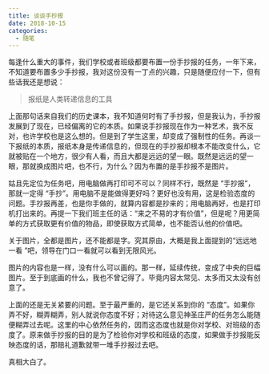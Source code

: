 ```yaml
---
title: 谈谈手抄报
date: 2018-10-15
categories:
  - 随笔
---
```




每逢什么重大的事件，我们学校或者班级都要布置一份手抄报的任务，一年下来，不知道要布置多少手抄报，我对这份没有一丁点的兴趣，只是随便应付一下，但有些话我还是想说：

> 报纸是人类转递信息的工具

上面那句话来自我们的历史课本，我不知道何时有了手抄报，但是我认为，手抄报发展到了现在，已经偏离的它的本质。如果说手抄报现在作为一种艺术，我不反对，也许学校也是这么想的。但是到了学生这里，却变成了强制性的任务。再谈一下报纸的本质，报纸本身是传递信息的，但现在的手抄报却根本不能改变什么，它就被贴在一个地方，很少有人看，而且大都是远远的望一眼。既然是远远的望一眼，那就换成图片吧，也不行，为什么？因为布置的是手抄报不是图片。

姑且先定位为任务吧，用电脑做再打印可不可以？同样不行，既然是 “手抄报”，那就一定得 “手抄”。用电脑不是能做得更好吗？更好也没有用，这是检验态度的问题。手抄报再差，也是你手做的，就算内容都是抄来的；用电脑再好，也是打印机打出来的。再提一下我们班主任的话：“来之不易的才有价值”，但是呢？用更简单的方式获取更有价值的物品，即使获取方式简单，也不能否认他的价值吧。

关于图片，全都是图片，还不能都是字。究其原由，大概是我上面提到的“远远地一看 ”吧，领导在门口一看就可以看到无限风光。

图片的内容也是一样，没有什么可以画的。那一样，延续传统，变成了中央的巨幅图片。至于到底画的什么，我也不曾记得了。毕竟内容太常见、太多而又太没有创意了。

上面的还是无关紧要的问题。至于最严重的，是它还关系到你的 “态度”。如果你弄不好，糊弄糊弄，别人就说你态度不好；对待这么意见神圣庄严的任务怎么能随便糊弄过去呢。这里的中心依然任务的，因而这态度也就是你对学校、对班级的态度了。原来做手抄报的目的是为了检验你对学校和班级的态度，如果做手抄报能反映态度的话，那赔礼道歉就带一堆手抄报过去吧。

真相大白了。